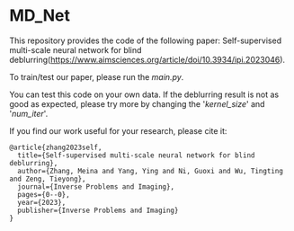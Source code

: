 # MD_Net
This repository provides the code of the following paper: Self-supervised multi-scale neural network for blind deblurring(https://www.aimsciences.org/article/doi/10.3934/ipi.2023046).

To train/test our paper, please run the *main.py*.

You can test this code on your own data. If the deblurring result is not as good as expected, please try more by changing the '*kernel_size*' and '*num_iter*'.

If you find our work useful for your research, please cite it:
```
@article{zhang2023self,
  title={Self-supervised multi-scale neural network for blind deblurring},
  author={Zhang, Meina and Yang, Ying and Ni, Guoxi and Wu, Tingting and Zeng, Tieyong},
  journal={Inverse Problems and Imaging},
  pages={0--0},
  year={2023},
  publisher={Inverse Problems and Imaging}
}
```

